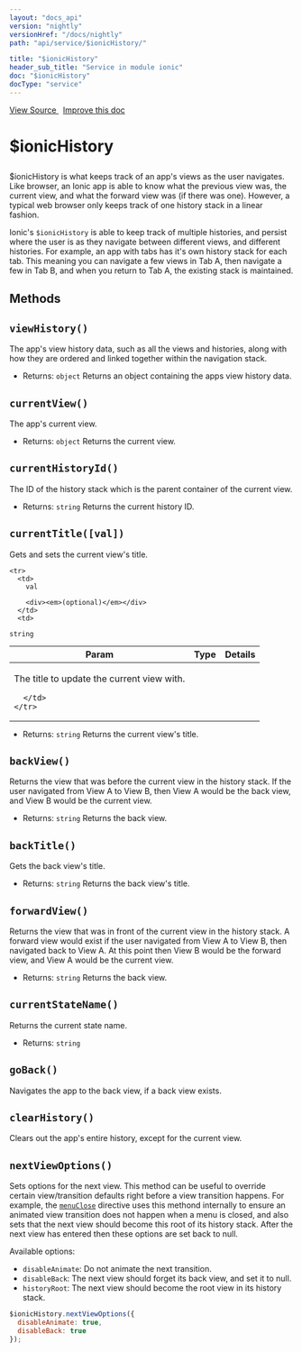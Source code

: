```yaml
---
layout: "docs_api"
version: "nightly"
versionHref: "/docs/nightly"
path: "api/service/$ionicHistory/"

title: "$ionicHistory"
header_sub_title: "Service in module ionic"
doc: "$ionicHistory"
docType: "service"
---
```


<div class="improve-docs">
  <a href='http://github.com/driftyco/ionic/tree/master/js/angular/service/history.js#L1'>
    View Source
  </a>
  &nbsp;
  <a href='http://github.com/driftyco/ionic/edit/master/js/angular/service/history.js#L1'>
    Improve this doc
  </a>
</div>




<h1 class="api-title">

  $ionicHistory



</h1>





$ionicHistory is what keeps track of an app's views as the user navigates. Like browser,
an Ionic app is able to know what the previous view was, the current view, and what the
forward view was (if there was one). However, a typical web browser only keeps track of one
history stack in a linear fashion.

Ionic's `$ionicHistory` is able to keep track of multiple histories, and persist where the
user is as they navigate between different views, and different histories. For example, an
app with tabs has it's own history stack for each tab. This meaning you can navigate a few
views in Tab A, then navigate a few in Tab B, and when you return to Tab A, the existing
stack is maintained.










  

  
## Methods

<div id="viewHistory"></div>
<h2>
  <code>viewHistory()</code>

</h2>

The app's view history data, such as all the views and histories, along
with how they are ordered and linked together within the navigation stack.






* Returns: 
  <code>object</code> Returns an object containing the apps view history data.




<div id="currentView"></div>
<h2>
  <code>currentView()</code>

</h2>

The app's current view.






* Returns: 
  <code>object</code> Returns the current view.




<div id="currentHistoryId"></div>
<h2>
  <code>currentHistoryId()</code>

</h2>

The ID of the history stack which is the parent container of the current view.






* Returns: 
  <code>string</code> Returns the current history ID.




<div id="currentTitle"></div>
<h2>
  <code>currentTitle([val])</code>

</h2>

Gets and sets the current view's title.



<table class="table" style="margin:0;">
  <thead>
    <tr>
      <th>Param</th>
      <th>Type</th>
      <th>Details</th>
    </tr>
  </thead>
  <tbody>
    
    <tr>
      <td>
        val
        
        <div><em>(optional)</em></div>
      </td>
      <td>
        
  <code>string</code>
      </td>
      <td>
        <p>The title to update the current view with.</p>

        
      </td>
    </tr>
    
  </tbody>
</table>






* Returns: 
  <code>string</code> Returns the current view's title.




<div id="backView"></div>
<h2>
  <code>backView()</code>

</h2>

Returns the view that was before the current view in the history stack.
If the user navigated from View A to View B, then View A would be the back view, and
View B would be the current view.






* Returns: 
  <code>string</code> Returns the back view.




<div id="backTitle"></div>
<h2>
  <code>backTitle()</code>

</h2>

Gets the back view's title.






* Returns: 
  <code>string</code> Returns the back view's title.




<div id="forwardView"></div>
<h2>
  <code>forwardView()</code>

</h2>

Returns the view that was in front of the current view in the history stack.
A forward view would exist if the user navigated from View A to View B, then
navigated back to View A. At this point then View B would be the forward view, and View
A would be the current view.






* Returns: 
  <code>string</code> Returns the back view.




<div id="currentStateName"></div>
<h2>
  <code>currentStateName()</code>

</h2>

Returns the current state name.






* Returns: 
  <code>string</code> 




<div id="goBack"></div>
<h2>
  <code>goBack()</code>

</h2>

Navigates the app to the back view, if a back view exists.









<div id="clearHistory"></div>
<h2>
  <code>clearHistory()</code>

</h2>

Clears out the app's entire history, except for the current view.









<div id="nextViewOptions"></div>
<h2>
  <code>nextViewOptions()</code>

</h2>

Sets options for the next view. This method can be useful to override
certain view/transition defaults right before a view transition happens. For example,
the <a href="/docs/nightly/api/directive/menuClose/"><code>menuClose</code></a> directive uses this methond internally to ensure
an animated view transition does not happen when a menu is closed, and also sets that
the next view should become this root of its history stack. After the next view has
entered then these options are set back to null.

Available options:

* `disableAnimate`: Do not animate the next transition.
* `disableBack`: The next view should forget its back view, and set it to null.
* `historyRoot`: The next view should become the root view in its history stack.

```js
$ionicHistory.nextViewOptions({
  disableAnimate: true,
  disableBack: true
});
```








  
  







